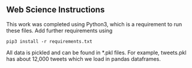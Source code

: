 ## Web Science Instructions

This work was completed using Python3, which is a requirement to run these files. Add further requirements using
```
pip3 install -r requirements.txt
```

All data is pickled and can be found in *.pkl files. For example, tweets.pkl has about 12,000 tweets which we load in pandas dataframes.
